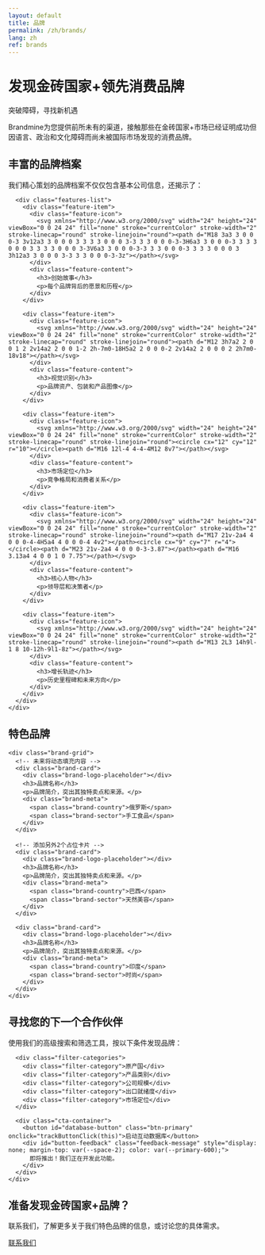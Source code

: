 ```yaml
---
layout: default
title: 品牌
permalink: /zh/brands/
lang: zh
ref: brands
---
```


<!-- Hero Panel -->
<div class="full-width-panel hero-panel">
  <div class="panel-content centered">
    <h1>发现金砖国家+领先消费品牌</h1>
    <p class="hero-subtitle">突破障碍，寻找新机遇</p>
  </div>
</div>

<!-- Introduction Panel -->
<div class="full-width-panel light-panel">
  <div class="panel-content">
    <p class="lead-text">Brandmine为您提供前所未有的渠道，接触那些在金砖国家+市场已经证明成功但因语言、政治和文化障碍而尚未被国际市场发现的消费品牌。</p>
  </div>
</div>

<!-- Brand Profiles Panel -->
<div class="full-width-panel solution-panel">
  <div class="panel-content">
    <div class="content-card">
      <h2>丰富的品牌档案</h2>
      <p>我们精心策划的品牌档案不仅仅包含基本公司信息，还揭示了：</p>
      
      <div class="features-list">
        <div class="feature-item">
          <div class="feature-icon">
            <svg xmlns="http://www.w3.org/2000/svg" width="24" height="24" viewBox="0 0 24 24" fill="none" stroke="currentColor" stroke-width="2" stroke-linecap="round" stroke-linejoin="round"><path d="M18 3a3 3 0 0 0-3 3v12a3 3 0 0 0 3 3 3 3 0 0 0 3-3 3 3 0 0 0-3-3H6a3 3 0 0 0-3 3 3 3 0 0 0 3 3 3 3 0 0 0 3-3V6a3 3 0 0 0-3-3 3 3 0 0 0-3 3 3 3 0 0 0 3 3h12a3 3 0 0 0 3-3 3 3 0 0 0-3-3z"></path></svg>
          </div>
          <div class="feature-content">
            <h3>创始故事</h3>
            <p>每个品牌背后的愿景和历程</p>
          </div>
        </div>
        
        <div class="feature-item">
          <div class="feature-icon">
            <svg xmlns="http://www.w3.org/2000/svg" width="24" height="24" viewBox="0 0 24 24" fill="none" stroke="currentColor" stroke-width="2" stroke-linecap="round" stroke-linejoin="round"><path d="M12 3h7a2 2 0 0 1 2 2v14a2 2 0 0 1-2 2h-7m0-18H5a2 2 0 0 0-2 2v14a2 2 0 0 0 2 2h7m0-18v18"></path></svg>
          </div>
          <div class="feature-content">
            <h3>视觉识别</h3>
            <p>品牌资产、包装和产品图像</p>
          </div>
        </div>
        
        <div class="feature-item">
          <div class="feature-icon">
            <svg xmlns="http://www.w3.org/2000/svg" width="24" height="24" viewBox="0 0 24 24" fill="none" stroke="currentColor" stroke-width="2" stroke-linecap="round" stroke-linejoin="round"><circle cx="12" cy="12" r="10"></circle><path d="M16 12l-4 4-4-4M12 8v7"></path></svg>
          </div>
          <div class="feature-content">
            <h3>市场定位</h3>
            <p>竞争格局和消费者关系</p>
          </div>
        </div>
        
        <div class="feature-item">
          <div class="feature-icon">
            <svg xmlns="http://www.w3.org/2000/svg" width="24" height="24" viewBox="0 0 24 24" fill="none" stroke="currentColor" stroke-width="2" stroke-linecap="round" stroke-linejoin="round"><path d="M17 21v-2a4 4 0 0 0-4-4H5a4 4 0 0 0-4 4v2"></path><circle cx="9" cy="7" r="4"></circle><path d="M23 21v-2a4 4 0 0 0-3-3.87"></path><path d="M16 3.13a4 4 0 0 1 0 7.75"></path></svg>
          </div>
          <div class="feature-content">
            <h3>核心人物</h3>
            <p>领导层和决策者</p>
          </div>
        </div>
        
        <div class="feature-item">
          <div class="feature-icon">
            <svg xmlns="http://www.w3.org/2000/svg" width="24" height="24" viewBox="0 0 24 24" fill="none" stroke="currentColor" stroke-width="2" stroke-linecap="round" stroke-linejoin="round"><path d="M13 2L3 14h9l-1 8 10-12h-9l1-8z"></path></svg>
          </div>
          <div class="feature-content">
            <h3>增长轨迹</h3>
            <p>历史里程碑和未来方向</p>
          </div>
        </div>
      </div>
    </div>
  </div>
</div>

<!-- Featured Brands Panel -->
<div class="full-width-panel light-panel">
  <div class="panel-content">
    <h2>特色品牌</h2>
    
    <div class="brand-grid">
      <!-- 未来将动态填充内容 -->
      <div class="brand-card">
        <div class="brand-logo-placeholder"></div>
        <h3>品牌名称</h3>
        <p>品牌简介，突出其独特卖点和来源。</p>
        <div class="brand-meta">
          <span class="brand-country">俄罗斯</span>
          <span class="brand-sector">手工食品</span>
        </div>
      </div>
      
      <!-- 添加另外2个占位卡片 -->
      <div class="brand-card">
        <div class="brand-logo-placeholder"></div>
        <h3>品牌名称</h3>
        <p>品牌简介，突出其独特卖点和来源。</p>
        <div class="brand-meta">
          <span class="brand-country">巴西</span>
          <span class="brand-sector">天然美容</span>
        </div>
      </div>
      
      <div class="brand-card">
        <div class="brand-logo-placeholder"></div>
        <h3>品牌名称</h3>
        <p>品牌简介，突出其独特卖点和来源。</p>
        <div class="brand-meta">
          <span class="brand-country">印度</span>
          <span class="brand-sector">时尚</span>
        </div>
      </div>
    </div>
  </div>
</div>

<!-- Find Your Partner Panel -->
<div class="full-width-panel perspective-panel">
  <div class="panel-content">
    <div class="content-card">
      <h2>寻找您的下一个合作伙伴</h2>
      <p>使用我们的高级搜索和筛选工具，按以下条件发现品牌：</p>
      
      <div class="filter-categories">
        <div class="filter-category">原产国</div>
        <div class="filter-category">产品类别</div>
        <div class="filter-category">公司规模</div>
        <div class="filter-category">出口就绪度</div>
        <div class="filter-category">市场定位</div>
      </div>
      
      <div class="cta-container">
        <button id="database-button" class="btn-primary" onclick="trackButtonClick(this)">启动互动数据库</button>
        <div id="button-feedback" class="feedback-message" style="display: none; margin-top: var(--space-2); color: var(--primary-600);">
          即将推出！我们正在开发此功能。
        </div>
      </div>
    </div>
  </div>
</div>

<!-- Contact CTA Panel -->
<div class="full-width-panel cta-panel">
  <div class="panel-content centered">
    <h2>准备发现金砖国家+品牌？</h2>
    <p>联系我们，了解更多关于我们特色品牌的信息，或讨论您的具体需求。</p>
    <a href="{{ site.baseurl }}/{{ page.lang }}/about/#contact" class="btn-secondary">联系我们</a>
  </div>
</div>

<script>
  function trackButtonClick(button) {
    console.log('Database button clicked - Chinese version');
    
    // Show feedback message
    const feedback = document.getElementById('button-feedback');
    feedback.style.display = 'block';
    
    // Hide the message after 10 seconds
    setTimeout(() => {
      feedback.style.display = 'none';
    }, 10000);
  }
</script>